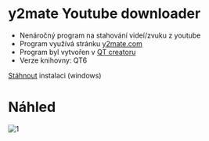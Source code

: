 # y2mate Youtube downloader

- Nenáročný program na stahování videí/zvuku z youtube
- Program využívá stránku [y2mate.com](https://www.y2mate.com/)
- Program byl vytvořen v [QT creatoru](https://www.qt.io/product/development-tools)
- Verze knihovny: QT6

[Stáhnout](https://github.com/RxiPland/y2mate_desktop/releases/download/v1.0.0/y2mate_setup.exe) instalaci (windows)

# Náhled

![1](https://user-images.githubusercontent.com/82058894/187072600-88860a1a-0dcc-42f0-aae7-57e60738c0cd.png)
